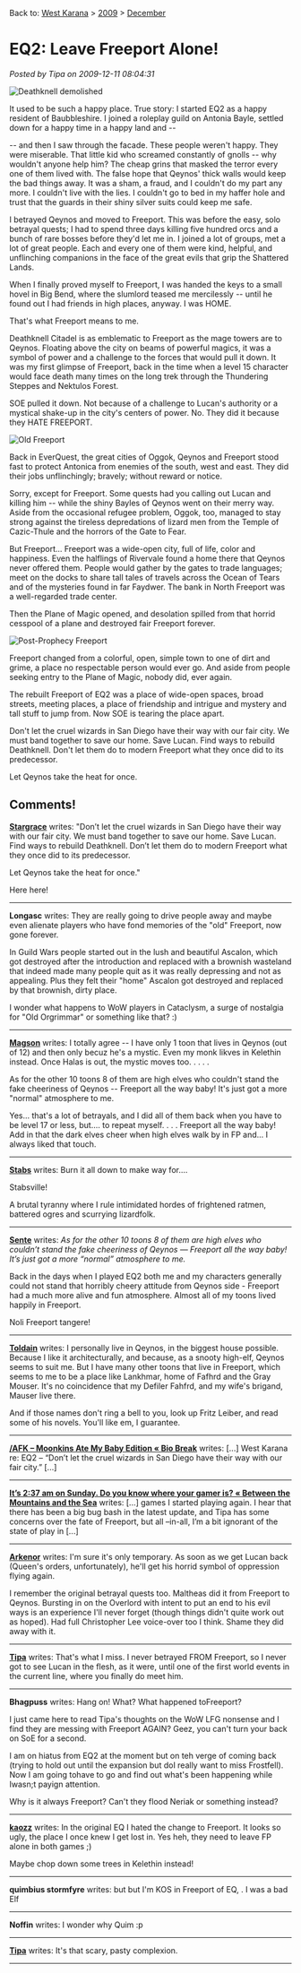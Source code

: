 Back to: [West Karana](/posts/westkarana.md) > [2009](/posts/2009/westkarana.md) > [December](./westkarana.md)
# EQ2: Leave Freeport Alone!

*Posted by Tipa on 2009-12-11 08:04:31*

![Deathknell demolished](../../../uploads/2009/12/EverQuest2-2009-12-10-22-23-05-10.jpg "Deathknell demolished")

It used to be such a happy place. True story: I started EQ2 as a happy resident of Baubbleshire. I joined a roleplay guild on Antonia Bayle, settled down for a happy time in a happy land and --

-- and then I saw through the facade. These people weren't happy. They were miserable. That little kid who screamed constantly of gnolls -- why wouldn't anyone help him? The cheap grins that masked the terror every one of them lived with. The false hope that Qeynos' thick walls would keep the bad things away. It was a sham, a fraud, and I couldn't do my part any more. I couldn't live with the lies. I couldn't go to bed in my haffer hole and trust that the guards in their shiny silver suits could keep me safe.

I betrayed Qeynos and moved to Freeport. This was before the easy, solo betrayal quests; I had to spend three days killing five hundred orcs and a bunch of rare bosses before they'd let me in. I joined a lot of groups, met a lot of great people. Each and every one of them were kind, helpful, and unflinching companions in the face of the great evils that grip the Shattered Lands.

When I finally proved myself to Freeport, I was handed the keys to a small hovel in Big Bend, where the slumlord teased me mercilessly -- until he found out I had friends in high places, anyway. I was HOME.

That's what Freeport means to me.

Deathknell Citadel is as emblematic to Freeport as the mage towers are to Qeynos. Floating above the city on beams of powerful magics, it was a symbol of power and a challenge to the forces that would pull it down. It was my first glimpse of Freeport, back in the time when a level 15 character would face death many times on the long trek through the Thundering Steppes and Nektulos Forest.

SOE pulled it down. Not because of a challenge to Lucan's authority or a mystical shake-up in the city's centers of power. No. They did it because they HATE FREEPORT.

![Old Freeport](../../../uploads/2009/12/freportw-gate.jpg "Old Freeport")

Back in EverQuest, the great cities of Oggok, Qeynos and Freeport stood fast to protect Antonica from enemies of the south, west and east. They did their jobs unflinchingly; bravely; without reward or notice.

Sorry, except for Freeport. Some quests had you calling out Lucan and killing him -- while the shiny Bayles of Qeynos went on their merry way. Aside from the occasional refugee problem, Oggok, too, managed to stay strong against the tireless depredations of lizard men from the Temple of Cazic-Thule and the horrors of the Gate to Fear.

But Freeport... Freeport was a wide-open city, full of life, color and happiness. Even the halflings of Rivervale found a home there that Qeynos never offered them. People would gather by the gates to trade languages; meet on the docks to share tall tales of travels across the Ocean of Tears and of the mysteries found in far Faydwer. The bank in North Freeport was a well-regarded trade center.

Then the Plane of Magic opened, and desolation spilled from that horrid cesspool of a plane and destroyed fair Freeport forever.

![Post-Prophecy Freeport](../../../uploads/2009/12/eqgame-2009-12-11-06-52-07-32.jpg "Post-Prophecy Freeport")

Freeport changed from a colorful, open, simple town to one of dirt and grime, a place no respectable person would ever go. And aside from people seeking entry to the Plane of Magic, nobody did, ever again.

The rebuilt Freeport of EQ2 was a place of wide-open spaces, broad streets, meeting places, a place of friendship and intrigue and mystery and tall stuff to jump from. Now SOE is tearing the place apart.

Don't let the cruel wizards in San Diego have their way with our fair city. We must band together to save our home. Save Lucan. Find ways to rebuild Deathknell. Don't let them do to modern Freeport what they once did to its predecessor.

Let Qeynos take the heat for once.

## Comments!

**[Stargrace](http://www.mmoquests.com)** writes: "Don’t let the cruel wizards in San Diego have their way with our fair city. We must band together to save our home. Save Lucan. Find ways to rebuild Deathknell. Don’t let them do to modern Freeport what they once did to its predecessor.

Let Qeynos take the heat for once."

Here here!

---

**Longasc** writes: They are really going to drive people away and maybe even alienate players who have fond memories of the "old" Freeport, now gone forever.

In Guild Wars people started out in the lush and beautiful Ascalon, which got destroyed after the introduction and replaced with a brownish wasteland that indeed made many people quit as it was really depressing and not as appealing. Plus they felt their "home" Ascalon got destroyed and replaced by that brownish, dirty place.

I wonder what happens to WoW players in Cataclysm, a surge of nostalgia for "Old Orgrimmar" or something like that? :)

---

**[Magson](http://phoenq-magson.blogspot.com)** writes: I totally agree -- I have only 1 toon that lives in Qeynos (out of 12) and then only becuz he's a mystic. Even my monk likves in Kelethin instead. Once Halas is out, the mystic moves too. . . . .

As for the other 10 toons 8 of them are high elves who couldn't stand the fake cheeriness of Qeynos -- Freeport all the way baby! It's just got a more "normal" atmosphere to me.

Yes... that's a lot of betrayals, and I did all of them back when you have to be level 17 or less, but.... to repeat myself. . . . Freeport all the way baby! Add in that the dark elves cheer when high elves walk by in FP and... I always liked that touch.

---

**[Stabs](http://stabbedup.blogspot.com/)** writes: Burn it all down to make way for....

Stabsville!

A brutal tyranny where I rule intimidated hordes of frightened ratmen, battered ogres and scurrying lizardfolk.

---

**[Sente](http://adingworld.wordpress.com)** writes: *As for the other 10 toons 8 of them are high elves who couldn’t stand the fake cheeriness of Qeynos — Freeport all the way baby! It’s just got a more “normal” atmosphere to me.*

Back in the days when I played EQ2 both me and my characters generally could not stand that horribly cheery attitude from Qeynos side - Freeport had a much more alive and fun atmosphere. Almost all of my toons lived happily in Freeport.

Noli Freeport tangere!

---

**[Toldain](http://toldaintalks.blogspot.com)** writes: I personally live in Qeynos, in the biggest house possible. Because I like it architecturally, and because, as a snooty high-elf, Qeynos seems to suit me. But I have many other toons that live in Freeport, which seems to me to be a place like Lankhmar, home of Fafhrd and the Gray Mouser. It's no coincidence that my Defiler Fahfrd, and my wife's brigand, Mauser live there.

And if those names don't ring a bell to you, look up Fritz Leiber, and read some of his novels. You'll like em, I guarantee.

---

**[/AFK &#8211; Moonkins Ate My Baby Edition &laquo; Bio Break](http://biobreak.wordpress.com/2009/12/13/afk-moonkins-ate-my-baby-edition/)** writes: [...] West Karana re: EQ2 – “Don’t let the cruel wizards in San Diego have their way with our fair city.” [...]

---

**[It&rsquo;s 2:37 am on Sunday. Do you know where your gamer is? &laquo; Between the Mountains and the Sea](http://stonekingdom.wordpress.com/2009/12/13/its-237-am-on-sunday-do-you-know-where-your-gamer-is/)** writes: [...] games I started playing again. I hear that there has been a big bug bash in the latest update, and Tipa has some concerns over the fate of Freeport, but all –in-all, I’m a bit ignorant of the state of play in [...]

---

**[Arkenor](http://www.arksark.org/blog/)** writes: I'm sure it's only temporary. As soon as we get Lucan back (Queen's orders, unfortunately), he'll get his horrid symbol of oppression flying again.

I remember the original betrayal quests too. Maltheas did it from Freeport to Qeynos. Bursting in on the Overlord with intent to put an end to his evil ways is an experience I'll never forget (though things didn't quite work out as hoped). Had full Christopher Lee voice-over too I think. Shame they did away with it.

---

**[Tipa](https://chasingdings.com)** writes: That's what I miss. I never betrayed FROM Freeport, so I never got to see Lucan in the flesh, as it were, until one of the first world events in the current line, where you finally do meet him.

---

**Bhagpuss** writes: Hang on! What? What happened toFreeport?

I just came here to read Tipa's thoughts on the WoW LFG nonsense and I find they are messing with Freeport AGAIN? Geez, you can't turn your back on SoE for a second.

I am on hiatus from EQ2 at the moment but on teh verge of coming back (trying to hold out until the expansion but doI really want to miss Frostfell). Now I am going tohave to go and find out what's been happening while Iwasn;t payign attention.

Why is it always Freeport? Can't they flood Neriak or something instead?

---

**[kaozz](http://www.ectmmo.com)** writes: In the original EQ I hated the change to Freeport. It looks so ugly, the place I once knew I get lost in. Yes heh, they need to leave FP alone in both games ;)

Maybe chop down some trees in Kelethin instead!

---

**quimbius stormfyre** writes: but but I'm KOS in Freeport of EQ, . I was a bad Elf

---

**Noffin** writes: I wonder why Quim :p

---

**[Tipa](https://chasingdings.com)** writes: It's that scary, pasty complexion.

---

